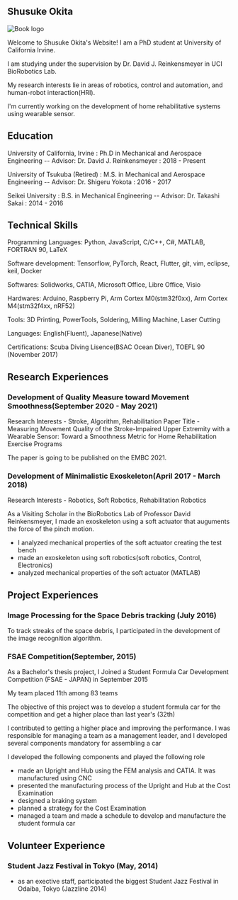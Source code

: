 ## Shusuke Okita

![Book logo](/shusuke_o.github.io/docs/assets/K21DI-0307_USB.jpg)

Welcome to Shusuke Okita's Website!
I am a PhD student at University of California Irvine.

I am studying under the supervision by Dr. David J. Reinkensmeyer in UCI BioRobotics Lab.

My research interests lie in areas of robotics, control and automation, and human-robot interaction(HRI).

I'm currently working on the development of home rehabilitative systems using wearable sensor.

## Education

University of California, Irvine : Ph.D in Mechanical and Aerospace Engineering  -- Advisor: Dr. David J. Reinkensmeyer : 2018 - Present

University of Tsukuba (Retired) : M.S. in Mechanical and Aerospace Engineering -- Advisor: Dr. Shigeru Yokota : 2016 - 2017

Seikei University : B.S. in Mechanical Engineering -- Advisor: Dr. Takashi Sakai : 2014 - 2016

## Technical Skills

Programming Languages: Python, JavaScript, C/C++, C#, MATLAB, FORTRAN 90, LaTeX 

Software development: Tensorflow, PyTorch, React, Flutter, git, vim, eclipse, keil, Docker

Softwares: Solidworks, CATIA, Microsoft Office, Libre Office, Visio

Hardwares: Arduino, Raspberry Pi, Arm Cortex M0(stm32f0xx), Arm Cortex M4(stm32f4xx, nRF52)

Tools: 3D Printing, PowerTools, Soldering, Milling Machine, Laser Cutting

Languages: English(Fluent), Japanese(Native)

Certifications: Scuba Diving Lisence(BSAC Ocean Diver), TOEFL 90 (November 2017)

## Research Experiences


### Development of Quality Measure toward Movement Smoothness(September 2020 - May 2021)
Research Interests - Stroke, Algorithm, Rehabilitation
Paper Title - Measuring Movement Quality of the Stroke-Impaired Upper
Extremity with a Wearable Sensor: Toward a Smoothness Metric for
Home Rehabilitation Exercise Programs

The paper is going to be published on the EMBC 2021.

### Development of Minimalistic Exoskeleton(April 2017 - March 2018)
Research Interests - Robotics, Soft Robotics, Rehabilitation Robotics

As a Visiting Scholar in the BioRobotics Lab of Professor David Reinkensmeyer, I made an exoskeleton using a soft actuator that auguments the force of the pinch motion.

- I analyzed mechanical properties of the soft actuator creating the test bench
- made an exoskeleton using soft robotics(soft robotics, Control, Electronics)
- analyzed mechanical properties of the soft actuator (MATLAB)

## Project Experiences

### Image Processing for the Space Debris tracking (July 2016)
To track streaks of the space debris, I participated in the development of the image recognition algorithm.

### FSAE Competition(September, 2015)
As a Bachelor's thesis project, I Joined a Student Formula Car Development Competition (FSAE - JAPAN) in September 2015

My team placed 11th among 83 teams

The objective of this project was to develop a student formula car for the competition and get a higher place than last year's (32th)

I contributed to getting a higher place and improving the performance. I was responsible for managing a team as a management leader, and I developed several components mandatory for assembling a car

I developed the following components and played the following role

- made an Upright and Hub using the FEM analysis and CATIA. It was manufactured using CNC
- presented the manufacturing process of the Upright and Hub at the Cost Examination
- designed a braking system
- planned a strategy for the Cost Examination
- managed a team and made a schedule to develop and manufacture the student formula car

## Volunteer Experience
### Student Jazz Festival in Tokyo (May, 2014)
- as an exective staff, participated the biggest Student Jazz Festival in Odaiba, Tokyo (Jazzline 2014)

